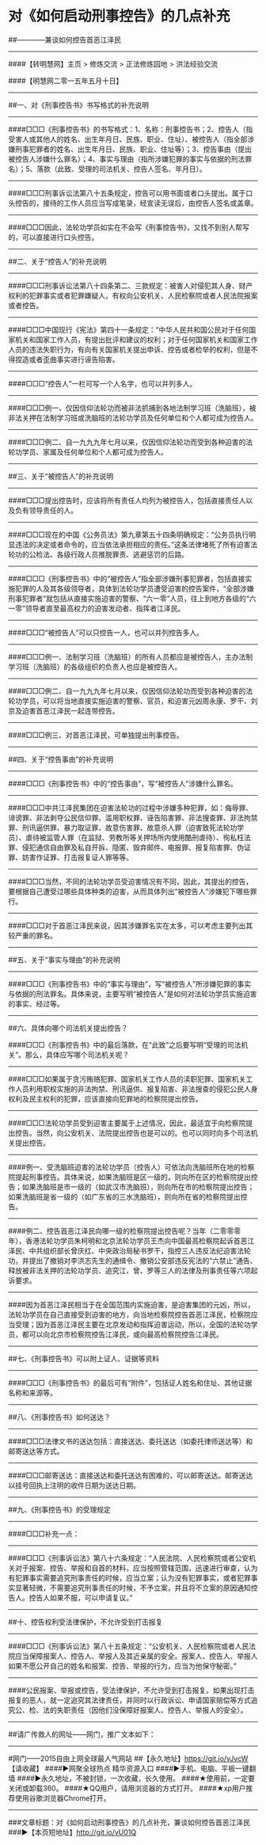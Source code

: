 # 对《如何启动刑事控告》的几点补充
##————兼谈如何控告首恶江泽民
***
####【转明慧网】主页 > 修炼交流 > 正法修炼园地 > 洪法经验交流

####【明慧网二零一五年五月十日】
***
##一、对《刑事控告书》书写格式的补充说明
***
####□□□《刑事控告书》的书写格式：1、名称：刑事控告书；2、控告人（指受害人或其他人的姓名、出生年月日、民族、职业、住址）、被控告人（指全部涉嫌刑事犯罪者的姓名、出生年月日、民族、职业、住址等）；3、控告事由（提出被控告人涉嫌什么罪名）；4、事实与理由（指所涉嫌犯罪的事实与依据的刑法罪名）；5、落款（此致、受理的司法机关、控告人签名、年月日）。
***
####□□□刑事诉讼法第八十五条规定，控告可以用书面或者口头提出。属于口头控告的，接待的工作人员应当写成笔录，经宣读无误后，由控告人签名或盖章。
***
####□□□因此，法轮功学员如实在不会写《刑事控告书》，又找不到别人帮写的，可以直接进行口头控告。
***
##二、关于“控告人”的补充说明
***
####□□□刑事诉讼法第八十四条第二、三款规定：被害人对侵犯其人身、财产权利的犯罪事实或者犯罪嫌疑人，有权向公安机关、人民检察院或者人民法院报案或者控告。
***
####□□□中国现行《宪法》第四十一条规定：“中华人民共和国公民对于任何国家机关和国家工作人员，有提出批评和建议的权利；对于任何国家机关和国家工作人员的违法失职行为，有向有关国家机关提出申诉、控告或者检举的权利，但是不得捏造或者歪曲事实进行诬告陷害。
***
####□□□“控告人”一栏可写一个人名字，也可以并列多人。
***
####□□□例一、仅因信仰法轮功而被非法抓捕到各地法制学习班（洗脑班），被非法关押在法制学习班或洗脑班的法轮功学员及任何单位和个人都可成为控告人。
***
####□□□例二、自一九九九年七月以来，仅因信仰法轮功而受到各种迫害的法轮功学员、家属及任何单位和个人都可成为控告人。
***
##三、关于“被控告人”的补充说明
***
####□□□提出控告时，应该将所有责任人均列为被控告人，包括直接责任人以及负有领导责任的人。
***
####□□□现在的中国《公务员法》第九章第五十四条明确规定：“公务员执行明显违法的决定或者命令的，应当依法承担相应的责任。”这条法律堵死了所有迫害法轮功的公检法、各级行政人员推脱罪责、逃避惩罚的后路。
***
####□□□《刑事控告书》中的“被控告人”指全部涉嫌刑事犯罪者，包括直接实施犯罪的人及其各级领导者，具体到法轮功学员遭受迫害的控告案件，“全部涉嫌刑事犯罪者”就包括从直接实施迫害的警察、“六一零”人员，往上到地方各级的“六一零”领导者直至最高权力的迫害发动者、指挥者江泽民。
***
####□□□“被控告人”可以只控告一人，也可以并列控告多人。
***
####□□□例一、法制学习班（洗脑班）的所有人员都应是被控告人，主办法制学习班（洗脑班）的各级组织的负责人也应是被控告人。
***
####□□□例二、自一九九九年七月以来，仅因信仰法轮功而受到各种迫害的法轮功学员，可以将当地直接实施迫害的警察、官员，和迫害元凶周永康、罗干、刘京及迫害首恶江泽民一起连带控告。
***
####□□□例三、对首恶江泽民，可单独提出刑事控告。
***
##四、关于“控告事由”的补充说明
***
####□□□《刑事控告书》中的“控告事由”，写“被控告人”涉嫌什么罪名。
***
####□□□中共江泽民集团在迫害法轮功的过程中涉嫌多种犯罪，如：侮辱罪、诽谤罪、非法剥夺公民信仰罪、滥用职权罪、诬告陷害罪、非法搜查罪、非法拘禁罪、刑讯逼供罪、暴力取证罪、故意伤害罪、故意杀人罪（迫害致死法轮功学员）、虐待被监管人罪（在监狱、劳教所等关押场所内使用酷刑虐待）、徇私枉法罪、侵犯通信自由罪及私自开拆、隐匿、毁弃邮件、电报罪、报复陷害罪、伪证罪、妨害作证罪、打击报复证人罪等等。
***
####□□□当然，不同的法轮功学员受迫害情况有不同，因此，其提出的控告，要根据自己遭受过哪些具体种类的迫害，从而具体列出“被控告人”涉嫌犯下哪些罪行。
***
####□□□对于首恶江泽民来说，因其涉嫌罪名实在太多，可以考虑主要列出其较严重的罪名。
***
##五、关于“事实与理由”的补充说明
***
####□□□《刑事控告书》中的“事实与理由”，写“被控告人”所涉嫌犯罪的事实与依据的刑法罪名。具体来说，主要写明“被控告人”是如何对法轮功学员实施迫害的事实、经过等。
***
##六、具体向哪个司法机关提出控告？

####□□□《刑事控告书》中的最后落款，在“此致”之后要写明“受理的司法机关”。那么，具体应写哪个司法机关呢？
***
####□□□如果属于贪污贿赂犯罪、国家机关工作人员的渎职犯罪、国家机关工作人员利用职权实施的非法拘禁、刑讯逼供、报复陷害、非法搜查的侵犯公民人身权利及民主权利的犯罪，应该直接向犯罪地的检察院提出控告。
***
####□□□法轮功学员受到迫害主要属于上述情况，因此，最适宜于向检察院提出控告。当然，向公安机关、法院提出控告也是可以的。也可以同时向多个司法机关提出控告。
***
####例一、受洗脑班迫害的法轮功学员（控告人）可依法向洗脑班所在地的检察院提起刑事控告。具体来说，如果洗脑班是区一级的，则向所在区的检察院提出控告；如果洗脑班是市一级的（如武汉市洗脑班），则向所在市的检察院提出控告；如果洗脑班是省一级的（如广东省的三水洗脑班），则向所在省的检察院提出控告。
***
####例二、控告首恶江泽民向哪一级的检察院提出控告呢？当年（二零零零年），香港法轮功学员朱柯明和北京法轮功学员王杰向中国最高检察院起诉首恶江泽民、中共组织部长曾庆红、中央政治局秘书罗干，指控三人违反法纪迫害法轮功，并提出了撤销对李洪志先生的通缉令、撤销公安部违反宪法的“六禁止”通告、释放被非法关押的法轮功学员、追究江、曾、罗等三人的法律及刑事责任等六项起诉要求。
***
####因为首恶江泽民相当于在全国范围内实施迫害，是迫害集团的元凶，所以，法轮功学员在自己直接受到迫害的地方，向当地检察院控告首恶江泽民，检察院应当受理；因为首恶江泽民主要在北京发动和指挥迫害运动，所以，全国的法轮功学员，都可以向北京市检察院控告江泽民，或向最高检察院控告江泽民。
***
##七、《刑事控告书》可以附上证人、证据等资料
***
####□□□《刑事控告书》的最后可有“附件”，包括证人姓名和住址、其他证据名称和来源等。
***
##八、《刑事控告书》如何送达？
***
####□□□法律文书的送达包括：直接送达、委托送达（如委托律师送达等）和邮寄送达等方式。
***
####□□□邮寄送达：直接送达和委托送达有困难的，可以邮寄送达。邮寄送达以挂号回执上注明的收件日期为送达日期。
***
##九、《刑事控告书》的受理规定
***
####□□□补充一点：
***
####□□□《刑事诉讼法》第八十六条规定：“人民法院、人民检察院或者公安机关对于报案、控告、举报和自首的材料，应当按照管辖范围，迅速进行审查，认为有犯罪事实需要追究刑事责任的时候，应当立案；认为没有犯罪事实，或者犯罪事实显著轻微，不需要追究刑事责任的时候，不予立案，并且将不立案的原因通知控告人。控告人如果不服，可以申请复议。”
***
##十、控告权利受法律保护，不允许受到打击报复
***
####□□□《刑事诉讼法》第八十五条规定：“公安机关、人民检察院或者人民法院应当保障报案人、控告人、举报人及其近亲属的安全。报案人、控告人、举报人如果不愿公开自己的姓名和报案、控告、举报的行为，应当为他保守秘密。”
***
####公民报案、举报或控告，受法律保护，不允许受到打击报复。如果出现打击报复的恶人，就一定追究其法律责任，并同时以行政诉讼、申请国家赔偿等方式追究公、检、法的失职责任（因他们没保障好报案人、控告人、举报人的安全）。
***
##请广传救人的网址——网门，推广文本如下：
***
#网门——2015自由上网全球最人气网站
##【永久地址】https://git.io/vJvcW 【请收藏】
####►网聚全球热点 精华资源入口
####►手机、电脑、平板一键翻墙
####►永久地址，不被封锁，一次收藏，长久使用。
####★使用前，一定要关闭或卸载360。
####★QQ用户，请用浏览器的方式打开。
####★xp用户推荐使用谷歌浏览器Chrome打开。
***
###文章标题：对《如何启动刑事控告》的几点补充，兼谈如何控告首恶江泽民
###►【本页短地址】http://git.io/vU01Q

